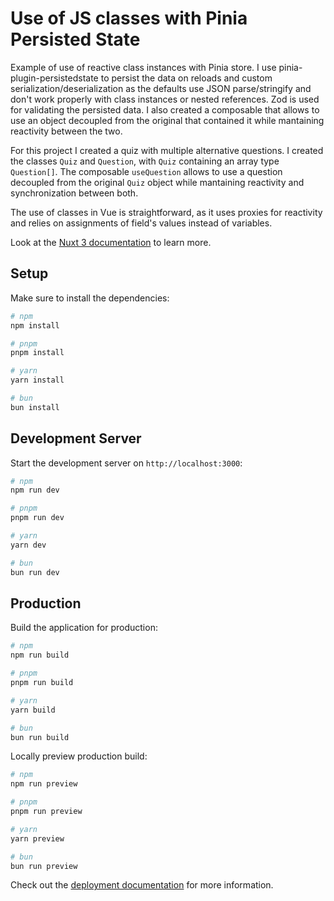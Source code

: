 # Use of JS classes with Pinia Persisted State

Example of use of reactive class instances with Pinia store. I use pinia-plugin-persistedstate to persist the data on reloads and custom serialization/deserialization as the defaults use JSON parse/stringify and don't work properly with class instances or nested references. Zod is used for validating the persisted data. I also created a composable that allows to use an object decoupled from the original that contained it while mantaining reactivity between the two.

For this project I created a quiz with multiple alternative questions. I created the classes `Quiz` and `Question`, with `Quiz` containing an array type `Question[]`. The composable `useQuestion` allows to use a question decoupled from the original `Quiz` object while mantaining reactivity and synchronization between both.

The use of classes in Vue is straightforward, as it uses proxies for reactivity and relies on assignments of field's values instead of variables.

Look at the [Nuxt 3 documentation](https://nuxt.com/docs/getting-started/introduction) to learn more.

## Setup

Make sure to install the dependencies:

```bash
# npm
npm install

# pnpm
pnpm install

# yarn
yarn install

# bun
bun install
```

## Development Server

Start the development server on `http://localhost:3000`:

```bash
# npm
npm run dev

# pnpm
pnpm run dev

# yarn
yarn dev

# bun
bun run dev
```

## Production

Build the application for production:

```bash
# npm
npm run build

# pnpm
pnpm run build

# yarn
yarn build

# bun
bun run build
```

Locally preview production build:

```bash
# npm
npm run preview

# pnpm
pnpm run preview

# yarn
yarn preview

# bun
bun run preview
```

Check out the [deployment documentation](https://nuxt.com/docs/getting-started/deployment) for more information.
